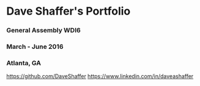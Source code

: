 # Dave Shaffer's Portfolio

### General Assembly WDI6
### March - June 2016
### Atlanta, GA

https://github.com/DaveShaffer
https://www.linkedin.com/in/daveashaffer
